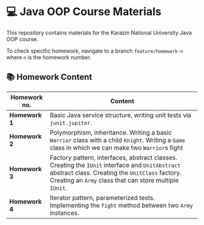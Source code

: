 # :computer: Java OOP Course Materials

This repository contains materials for the Karazin National University Java OOP course.

To check specific homework, navigate to a branch `feature/homework-n` where `n` is the homework number.

## :books: Homework Content

| Homework no. | Content |
| --- | --- |
| **Homework 1** | Basic Java service structure, writing unit tests via `junit.jupiter`. |
| **Homework 2** | Polymorphism, inheritance. Writing a basic `Warrior` class with a child `Knight`. Writing a `Game` class in which we can make two `Warrior`s fight |
| **Homework 3** | Factory pattern, interfaces, abstract classes. Creating the `IUnit` interface and `UnitAbstract` abstract class. Creating the `UnitClass` factory. Creating an `Army` class that can store multiple `IUnit`. |
| **Homework 4** | Iterator pattern, parameterized tests. Implementing the `fight` method between two `Army` instances. |
